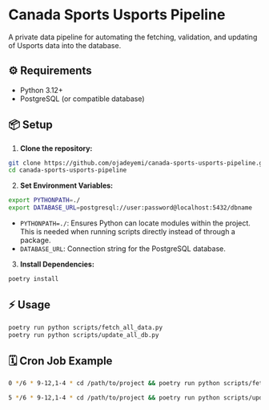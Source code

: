# Canada Sports Usports Pipeline

A private data pipeline for automating the fetching, validation, and updating of Usports data into the database.

## ⚙️ Requirements

- Python 3.12+
- PostgreSQL (or compatible database)

## 📦 Setup

1. **Clone the repository:**

```bash
git clone https://github.com/ojadeyemi/canada-sports-usports-pipeline.git
cd canada-sports-usports-pipeline
```

2. **Set Environment Variables:**

```bash
export PYTHONPATH=./
export DATABASE_URL=postgresql://user:password@localhost:5432/dbname
```

- `PYTHONPATH=./`: Ensures Python can locate modules within the project. This is needed when running scripts directly instead of through a package.
- `DATABASE_URL`: Connection string for the PostgreSQL database.

3. **Install Dependencies:**

```bash
poetry install
```

## ⚡ Usage

```bash
poetry run python scripts/fetch_all_data.py
poetry run python scripts/update_all_db.py
```

## 🗓️ Cron Job Example

```bash
0 */6 * 9-12,1-4 * cd /path/to/project && poetry run python scripts/fetch_all_data.py >> logs/fetch.log 2>&1

5 */6 * 9-12,1-4 * cd /path/to/project && poetry run python scripts/update_all_db.py >> logs/update.log 2>&1
```

